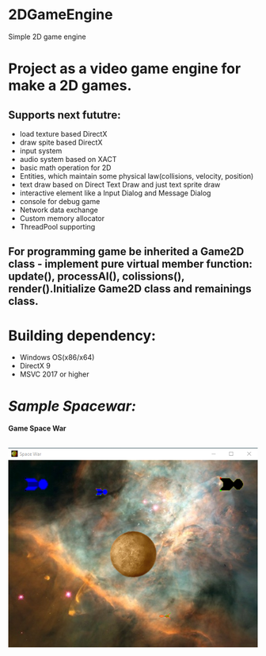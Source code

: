# 2DGameEngine
Simple 2D game engine
# Project as a video game engine for make a 2D games. 
## Supports next fututre:
* load texture based DirectX
* draw spite based DirectX
* input system
* audio system based on XACT
* basic math operation for 2D
* Entities, which maintain some physical law(collisions, velocity, position)
* text draw based on Direct Text Draw and just text sprite draw
* interactive element like a Input Dialog and Message Dialog
* console for debug game
* Network data exchange
* Custom memory allocator
* ThreadPool supporting
## For programming game be inherited a Game2D class - implement pure virtual member function: update(), processAI(), colissions(), render().Initialize Game2D class and remainings class.

# Building dependency:
* Windows OS(x86/x64)
* DirectX 9
* MSVC 2017 or higher

# ***Sample Spacewar:***
<p><b>Game Space War</b></p><br>
<img src="sample/gamesample.png">
